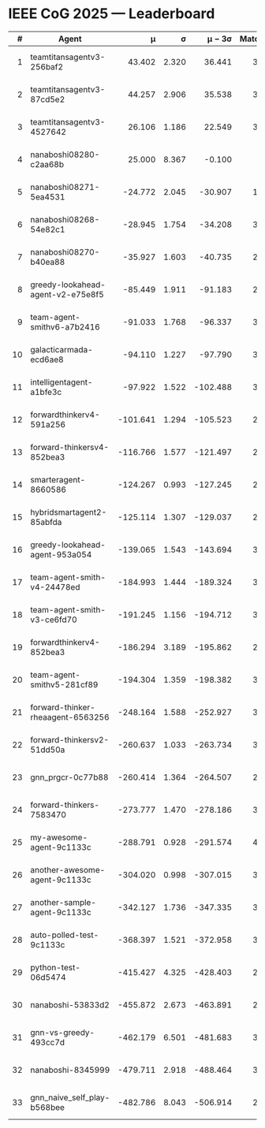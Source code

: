 # IEEE CoG 2025 — Leaderboard

| # | Agent | μ | σ | μ − 3σ | Matches | Updated |
|---:|---|---:|---:|---:|---:|---|
| 1 | teamtitansagentv3-256baf2 | 43.402 | 2.320 | 36.441 | 3496 | 2025-08-28 01:28 |
| 2 | teamtitansagentv3-87cd5e2 | 44.257 | 2.906 | 35.538 | 3440 | 2025-08-28 01:28 |
| 3 | teamtitansagentv3-4527642 | 26.106 | 1.186 | 22.549 | 3376 | 2025-08-28 01:28 |
| 4 | nanaboshi08280-c2aa68b | 25.000 | 8.367 | -0.100 | 80 | 2025-08-28 01:28 |
| 5 | nanaboshi08271-5ea4531 | -24.772 | 2.045 | -30.907 | 1820 | 2025-08-28 01:28 |
| 6 | nanaboshi08268-54e82c1 | -28.945 | 1.754 | -34.208 | 3158 | 2025-08-28 01:28 |
| 7 | nanaboshi08270-b40ea88 | -35.927 | 1.603 | -40.735 | 2278 | 2025-08-28 01:28 |
| 8 | greedy-lookahead-agent-v2-e75e8f5 | -85.449 | 1.911 | -91.183 | 2726 | 2025-08-28 01:28 |
| 9 | team-agent-smithv6-a7b2416 | -91.033 | 1.768 | -96.337 | 3740 | 2025-08-28 01:28 |
| 10 | galacticarmada-ecd6ae8 | -94.110 | 1.227 | -97.790 | 3080 | 2025-08-28 01:28 |
| 11 | intelligentagent-a1bfe3c | -97.922 | 1.522 | -102.488 | 3123 | 2025-08-28 01:28 |
| 12 | forwardthinkerv4-591a256 | -101.641 | 1.294 | -105.523 | 2845 | 2025-08-28 01:28 |
| 13 | forward-thinkersv4-852bea3 | -116.766 | 1.577 | -121.497 | 2862 | 2025-08-28 01:28 |
| 14 | smarteragent-8660586 | -124.267 | 0.993 | -127.245 | 2858 | 2025-08-28 01:28 |
| 15 | hybridsmartagent2-85abfda | -125.114 | 1.307 | -129.037 | 2929 | 2025-08-28 01:28 |
| 16 | greedy-lookahead-agent-953a054 | -139.065 | 1.543 | -143.694 | 3266 | 2025-08-28 01:28 |
| 17 | team-agent-smith-v4-24478ed | -184.993 | 1.444 | -189.324 | 3374 | 2025-08-28 01:28 |
| 18 | team-agent-smith-v3-ce6fd70 | -191.245 | 1.156 | -194.712 | 3654 | 2025-08-28 01:28 |
| 19 | forwardthinkerv4-852bea3 | -186.294 | 3.189 | -195.862 | 2537 | 2025-08-28 01:28 |
| 20 | team-agent-smithv5-281cf89 | -194.304 | 1.359 | -198.382 | 3600 | 2025-08-28 01:28 |
| 21 | forward-thinker-rheaagent-6563256 | -248.164 | 1.588 | -252.927 | 3586 | 2025-08-28 01:28 |
| 22 | forward-thinkersv2-51dd50a | -260.637 | 1.033 | -263.734 | 3786 | 2025-08-28 01:28 |
| 23 | gnn_prgcr-0c77b88 | -260.414 | 1.364 | -264.507 | 2940 | 2025-08-28 01:28 |
| 24 | forward-thinkers-7583470 | -273.777 | 1.470 | -278.186 | 3440 | 2025-08-28 01:28 |
| 25 | my-awesome-agent-9c1133c | -288.791 | 0.928 | -291.574 | 4400 | 2025-08-28 01:28 |
| 26 | another-awesome-agent-9c1133c | -304.020 | 0.998 | -307.015 | 3980 | 2025-08-28 01:28 |
| 27 | another-sample-agent-9c1133c | -342.127 | 1.736 | -347.335 | 3620 | 2025-08-28 01:28 |
| 28 | auto-polled-test-9c1133c | -368.397 | 1.521 | -372.958 | 3120 | 2025-08-28 01:28 |
| 29 | python-test-06d5474 | -415.427 | 4.325 | -428.403 | 2870 | 2025-08-28 01:28 |
| 30 | nanaboshi-53833d2 | -455.872 | 2.673 | -463.891 | 2960 | 2025-08-28 01:28 |
| 31 | gnn-vs-greedy-493cc7d | -462.179 | 6.501 | -481.683 | 3200 | 2025-08-28 01:28 |
| 32 | nanaboshi-8345999 | -479.711 | 2.918 | -488.464 | 3290 | 2025-08-28 01:28 |
| 33 | gnn_naive_self_play-b568bee | -482.786 | 8.043 | -506.914 | 2560 | 2025-08-28 01:28 |
